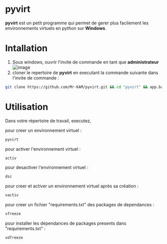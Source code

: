 # pyvirt

**pyvirt** est un petit programme qui permet de gerer plus facilement les environnements virtuels en python sur **Windows**.

# Intallation

1. Sous windows, ouvrir l'invite de commande en tant que **administrateur**
![image](https://user-images.githubusercontent.com/67423679/191192653-26d3975a-63fb-41ad-b64e-45f7269342c5.png)
1. cloner le repertoire de **pyvirt** en executant la commande suivante dans l'invite de commande :

```bash
git clone https://github.com/Mr-KAM/pyvirt.git && cd "pyvirt" && app.bat
```

# Utilisation
Dans votre répertoire de travail, executez,

pour creer un environnement virtuel :
```bash 
pyvirt
``` 
pour activer l'environnement virtuel :
```bash 
activ
``` 
pour desactiver l'environnement virtuel :
```bash 
dsc
``` 
pour creer et activer un environnement virtuel après sa création :
```bash 
vactiv
``` 
pour creer un fichier "requirements.txt" des packages de dependances :
```bash 
vfreeze
``` 
pour installer les dépendances de packages presents dans "requirements.txt" :
```bash 
vdfreeze
``` 

